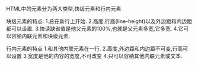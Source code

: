 HTML中的元素分为两大类型,快级元素和行内元素

块级元素的特点:
1.总在新行上开始.
2.高度,行高(line-height)以及外边距和内边距都可以设置.
3.快读缺省值是他父元素的100%,也就是父元素多宽,它多宽.
4.它可以容纳内联元素和块级元素.

行内元素的特点
1.和其他内联元素在一行.
2.高度,外边距和内边距不可变,行高可以设置
3.宽度是他的内容的宽度,不可改变
4.只可以容纳其他内联元素或文本.